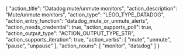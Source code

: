 {
"action_title": "Datadog mute/unmute monitors",
"action_description": "Mute/unmute monitors",
"action_type": "LEGO_TYPE_DATADOG",
"action_entry_function": "datadog_mute_or_unmute_alerts",
"action_needs_credential": true,
"action_supports_poll": true,
"action_output_type": "ACTION_OUTPUT_TYPE_STR",
"action_supports_iteration": true,
"action_verbs": [
"mute",
"unmute",
"pause",
"unpause"
],
"action_nouns": [
"monitor",
"datadog"
]
}
